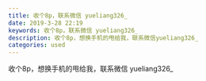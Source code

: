 ```yaml
---
title: 收个8p，联系微信 yueliang326_
date: 2019-3-28 22:19
keywords: 收个8p，联系微信 yueliang326_
description: 收个8p，想换手机的甩给我，联系微信yueliang326_
categories: used
---
```

<td class="t_f" id="postmessage_3333396">

收个8p，想换手机的甩给我，联系微信 yueliang326_<br/>
<img alt="" border="0" class="zoom" data-cf-modified-7f66fb224b03d3261ccbae94-="" file="http://www.flw.ph/data/appbyme/upload/image/201903/28/bEflE8xqbJIv.jpg" id="aimg_hckuK" lazyloadthumb="1" onclick="" onmouseover="" src="http://www.flw.ph/data/appbyme/upload/image/201903/28/bEflE8xqbJIv.jpg"/><br/>
</td>
